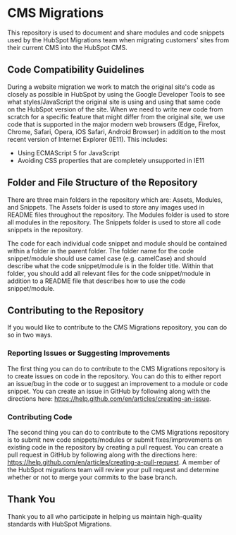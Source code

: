 # CMS Migrations

This repository is used to document and share modules and code snippets used by the HubSpot Migrations team when migrating customers' sites from their current CMS into the HubSpot CMS.

## Code Compatibility Guidelines

During a website migration we work to match the original site's code as closely as possible in HubSpot by using the Google Developer Tools to see what styles/JavaScript the original site is using and using that same code on the HubSpot version of the site. When we need to write new code from scratch for a specific feature that might differ from the original site, we use code that is supported in the major modern web browsers (Edge, Firefox, Chrome, Safari, Opera, iOS Safari, Android Browser) in addition to the most recent version of Internet Explorer (IE11). This includes:

* Using ECMAScript 5 for JavaScript
* Avoiding CSS properties that are completely unsupported in IE11

## Folder and File Structure of the Repository

There are three main folders in the repository which are: Assets, Modules, and Snippets. The Assets folder is used to store any images used in README files throughout the repository. The Modules folder is used to store all modules in the repository. The Snippets folder is used to store all code snippets in the repository.

The code for each individual code snippet and module should be contained within a folder in the parent folder. The folder name for the code snippet/module should use camel case (e.g. camelCase) and should describe what the code snippet/module is in the folder title. Within that folder, you should add all relevant files for the code snippet/module in addition to a README file that describes how to use the code snippet/module.

## Contributing to the Repository

If you would like to contribute to the CMS Migrations repository, you can do so in two ways.

### Reporting Issues or Suggesting Improvements
The first thing you can do to contribute to the CMS Migrations repository is to create issues on code in the repository. You can do this to either report an issue/bug in the code or to suggest an improvement to a module or code snippet. You can create an issue in GitHub by following along with the directions here: https://help.github.com/en/articles/creating-an-issue.

### Contributing Code
The second thing you can do to contribute to the CMS Migrations repository is to submit new code snippets/modules or submit fixes/improvements on existing code in the repository by creating a pull request. You can create a pull request in GitHub by following along with the directions here: https://help.github.com/en/articles/creating-a-pull-request. A member of the HubSpot migrations team will review your pull request and determine whether or not to merge your commits to the base branch.

## Thank You

Thank you to all who participate in helping us maintain high-quality standards with HubSpot Migrations.
